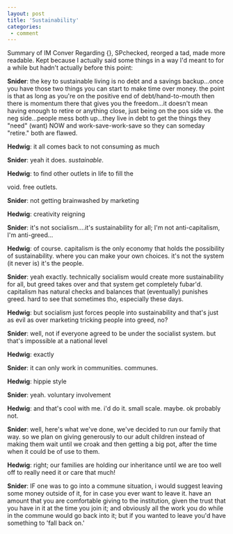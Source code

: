 ```yaml
---
layout: post
title: 'Sustainability'
categories:
 - comment
---
```


Summary of IM Conver Regarding {}, SPchecked, reorged a tad, made more readable. Kept because I actually said some things in a way I'd meant to for a while but hadn't actually before this point:

<b>Snider</b>: the key to sustainable living is no debt and
a savings backup...once you have those two things you can start to make time
over money. the point is that as long as you're on the positive end of
debt/hand-to-mouth then there is momentum there that gives you the freedom...it
doesn't mean having enough to retire or anything close, just being on the pos
side vs. the neg side...people mess both up...they live in debt to get the
things they &quot;need&quot; (want) NOW and work-save-work-save so they can someday
&quot;retire.&quot; both are flawed.



<b>Hedwig</b>: it all comes back to not consuming as much



<b>Snider</b>: yeah it does. <i>sustainable</i>.



<b>Hedwig</b>: to find other outlets in life to fill the

void. free outlets. 



<b>Snider</b>: not getting brainwashed by marketing



<b>Hedwig</b>: creativity reigning



<b>Snider</b>: it's not socialism....it's sustainability for
all; I'm not anti-capitalism, I'm anti-greed...



<b>Hedwig</b>: of course. capitalism is the only economy that holds the possibility of
sustainability. where you can make your own choices. it's not the system
(it never is) it's the people.



<b>Snider</b>: yeah exactly. technically socialism
would create more sustainability for all, but greed takes over and that system
get completely fubar'd. capitalism has natural checks and balances that
(eventually) punishes greed. hard to see that sometimes tho, especially these
days.



<b>Hedwig</b>: but socialism just forces people into
sustainability and that's just as evil as over marketing tricking people into
greed, no?



<b>Snider</b>: well, not if everyone agreed to be under the
socialist system. but that's impossible at a national level



<b>Hedwig</b>: exactly



<b>Snider</b>: it can only work in communities. communes.



<b>Hedwig</b>: hippie style



<b>Snider</b>: yeah. voluntary involvement



<b>Hedwig</b>: and that's cool with me. i'd do it. small scale. maybe. ok probably not.



<b>Snider</b>: well, here's what we've done, we've decided
to run our family that way. so we plan on giving generously to our adult
children instead of making them wait until we croak and then getting a big pot,
after the time when it could be of use to them.



<b>Hedwig</b>: right; our families are holding our
inheritance until we are too well off to really need it or care that much!



<b>Snider</b>: IF one was to go into a commune situation, i
would suggest leaving some money outside of it, for in case you ever
want to leave it. have an amount that you are comfortable giving to the
institution, given the trust that you have in it at the time you join it; and
obviously all the work you do while in the commune would go back into it;
but if you wanted to leave you'd have something to 'fall back on.'

